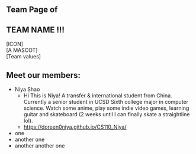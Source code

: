 ## Team Page of 
## TEAM NAME !!!
[ICON] <br>
[A MASCOT] <br>
[Team values] <br>
## Meet our members:
 - Niya Shao 
    - Hi This is Niya! A transfer & international student from China. Currently a senior student in UCSD Sixth college major in computer science. Watch some anime, play some indie video games, learning guitar and skateboard (2 weeks until I can finally skate a straightline lol).
    - https://doreen0niya.github.io/CS110_Niya/
 - one
 - another one
 - another another one
